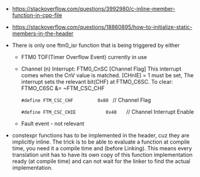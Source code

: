* https://stackoverflow.com/questions/3992980/c-inline-member-function-in-cpp-file

* https://stackoverflow.com/questions/18860895/how-to-initialize-static-members-in-the-header



*  There is only one ftm0_isr function that is being triggered by either
     - FTM0 TOF(Timer Overflow Event) currently in use
    - Channel (n) Interrupt: FTM0_CnSC [Channel Flag] This interrupt comes when the CnV value is matched. 
     [CHnIE] = 1 must be set, The interrupt sets the relevant bit(CHF) at FTMO_C6SC. To clear: FTMO_C6SC &= ~FTM_CSC_CHF
 
      ``#define FTM_CSC_CHF			0x80 ``				// Channel Flag
      
      `` #define FTM_CSC_CHIE			0x40	``	// Channel Interrupt Enable
 
    - Fault event - not relevant
    
    
* constexpr functions has to be implemented in the header, cuz they are implicitly inline. The trick is to be 
able to evaluate a function at compile time, you need it a compile time and (before Linking). This means every 
translation unit has to have its own copy of this function implementation ready (at compile time) and can not wait for
the linker to find the actual implementation. 
 